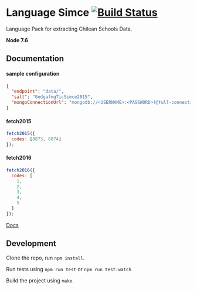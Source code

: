 Language Simce [![Build Status](https://travis-ci.org/OpenFn/language-simce.svg?branch=master)](https://travis-ci.org/OpenFn/language-zurdo)
==============

Language Pack for extracting Chilean Schools Data.

**Node 7.6**

Documentation
-------------

#### sample configuration
```json
{
  "endpoint": "data/",
  "salt": "GedgafmgTicSimce2015",
  "mongoConnectionUrl": "mongodb://<USERNAME>:<PASSWORD>!@full-connection-string/<DATABASE>?ssl=true&replicaSet=Cluster0-shard-0&authSource=admin"
}
```

#### fetch2015
```js
fetch2015({
  codes: [8873, 8874]
});
```

#### fetch2016
```js
fetch2016({
  codes: [
    1,
    2,
    3,
    4,
    5
  ]
});
```

[Docs](docs/index)


Development
-----------

Clone the repo, run `npm install`.

Run tests using `npm run test` or `npm run test:watch`

Build the project using `make`.
